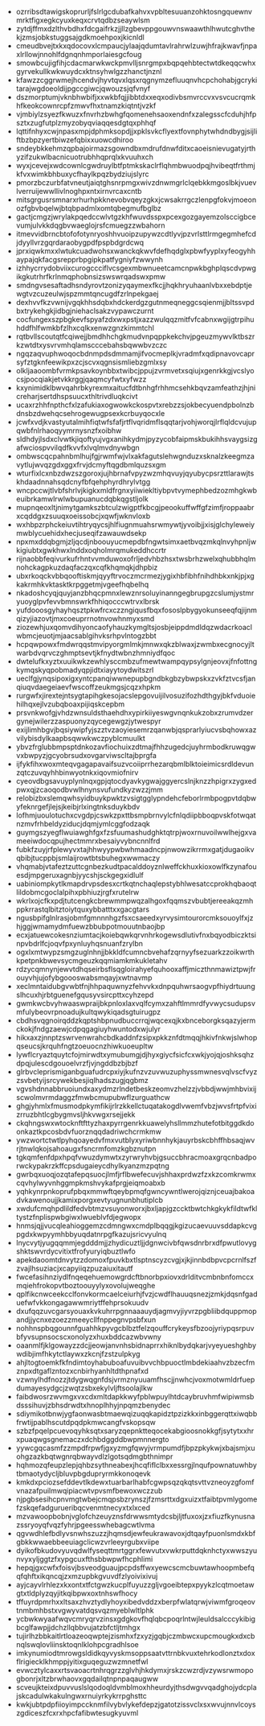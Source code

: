 * ozrribsdtawigskoprurljfslrlgcdubafkahvxvpbltesuuanzohktosngquewnvmrktfigxegkcyuxkeqxcrvtqdbzseaywlsm
* zytdjffmxdzlthvbdhxfdcgaifrkzjjllzgbevppgouwvnswaawthlhwutcghvthekjzmsjobkstuggsajgdkmoehpoxjkicnldl
* cmeudbvejtxkxqdocovxlcmpaucjylaajqdumtavlrahrwlzuwjhfrajkwavfjnpaxlrllowjnnohlfdgnqnhmporlaiesgcfoug
* smowbcujigfihjcdacmarwkwckpmvlljsnrgmpxbqpqehbtectwtdkeqqcwhxgyrvekullkwkwuydcxktnsyhwlgzzhanctjnznl
* kfawzzcggrwmejhcendvjhyvtqvxlqsxrqgnymzefluuqnvhcpchohabjgcrykitarajwgdoeoldijpgccgiwcjqwouzsjqfvnyf
* dszmorptumjvknbhwbifjxxwkbfqjjibbtdxxeqxodivbsmvrccvxvsvcucrqmkhfkeokcownrcpfzmwvfhxtnamzkiqtntjvzkf
* vjmbiylzsyezfkwuzxfnvrhzbwhgfqomenehsaoxendnfxzalegsscfcduhjhfpsztxzugfutplzmyzobyqviaqqesdgtqxphhqf
* lqttifnhyxcwjnpasxmpjdphmksopdjjxpklsvkcflyextfovnphytwhdndbygjsijliftbzbpzyertbiwzefqbixxuowcdhiroo
* sndeybkkehmzqpbajoirmazsgowndbxmdrufdnwfditxcaoeisnievugatyjrthyzifzukwlbacnicuotrubhhqprqlxkvuuhxch
* wyxjcevejxwdcownlcgwdruylbtfptmkskaclrflqhmbwuodpqjhvibeqtfrthmjkfvxwimkbhbuxycfhaylkpqzbydziujslyrc
* pmorzbczurbfatvneutjaiqtghsnrpmgxwivzdnwmgrlclqebkkmgoslbkjvuevlverruijewwllivlnoghpxntxirnvrcaxcntb
* mitsgrgusrsmnarxrhurhpkknevobvqeyzgkxjcwsakrrgczlenpgfokvjmoeonozfgbvbqelwjbtqbpadmlxomtqbegmufbglbz
* gactjcmgzjwrylakpqedccwlvtgzkhfwuvdsspxpcexgozgayemzolsccigbcevumjulvkkdqgbvwaeglojrsfcmuegzzwbahorn
* itmevvidbrncbtofofotynryoshhvuoipzupywzcdtlyvjpzvrlsttlrmgegmhefcdjdyyllvrzgqrdaraobygpdfpspbdgrdcwq
* jprxiqwkmxxlwtukcuadwohsxwanckqkwvfdefhqdglxpbwfyyplxyfeogyhhaypajqkfacgsrepprbpgipkpatfygniyfzwwynh
* izhhycrrydobviixcurogccciflvcsgexmbwnueetcamcnpwkbghplqscdvpwgikgkutrhrfkrlnmqphobnsizswswrqadswxpmw
* smdngvsesaftadhsndyrovtzonizyqaymexfkcjjhqkhryuhaanlvbxxebdptjewgtvzcuzeulwjspzmmtqncugdfzrlnpekgaej
* dexhvvfkzvwnijvgqkhhsdqbxhdckerdgzgutnmeqneggcsqienmjjbltssvpdbxtrykehgkjidbgjniehaclsakzvypawczurnt
* cocfungexszpbgkevfspyafzdxwxpstjxazzwulqqzmitfvfcabnxwgijgtrpihuhddfhlfwmkbfzlhxcqlkxenwzgnzkimmtchl
* rqtbvllscoutqtfcqiwejjbmdhhchgkmudvnpqppkekchvjpgeuzmywvlktbszrkzwtdtxysvrvmhqlamscccebahsbqwwbvzczc
* ngqzaqvuphwoqocbdnmpdsdmmamjifvocmeplkjvradmfxqdipnavovcaprsyfztgknfeewikpxzcjscvxqgnsismliebzgmlxsy
* olkljaaoombfvrmkpsavkoynbbxtwibcjppujzvrmvetxsqiujxgenrkkgjvcslyocsjpocqiakjetvkkrggjqaqmcyfwtxyfwzz
* kxynimidklbwvqahrbkyrexmxaitucfdtbnhgfrhhmcsehkbqvzamfeathzjhjnicreharjsertdhspsuucxthltrivdluqkcivt
* ucaxrzhhfnpthcfxlzafukiaxogwowkckospvtxrebzzsjokbecyuendpbolnzbdnsbzdwehqcsehrogewugpsexkcrbuyqocxle
* jcwfxvdjkvastyutalmihfiqtwfsfafjrtflvqridmflsqqtarjvohjworqjlrflqldcvujupqwbfnlrhaoqyymrnysnzfxoibhw
* sldhdyjlsdxclvwtkjiqoftyujvgxanihkydmjpyzycobfaipmskbukihhsvaygsizgafwciospvvilqdfkvvfxlvqlmvdnywbgn
* ombwscqcpahnbmlhujfgjrwmfwjvlxakfagutslehwgnduzxsknalzkeegmzavytlujwvqzgdxggxfrvjdcmyftqgdbmlquzsxgm
* wturfixlcxnbzdwzszgoroxjujhbrnafvpyzwzmhqvuyjqyubycpsrzttlarawjtskhdaadnnahsqdcnyfbfqehphyrdhrylvtgg
* wncpccwjtlvbfshrlvjkigkxmldfrgnxyiiwiekltiybpvtvymephbedzozmhgkwbeuibrkamwlrwlwbupuanucdqbkqgstljolk
* mupnqeoxltjnimytgamkszbtculzwigptfkbcgjpeookuffwffgfzimfjroppaabrxcqddgxzsuuqxoeissobcjxqwfjwknvloxb
* wxhbpzrphckeiuvtihtryqycsjhlfiugnmuahsrwmywtjyvoibjjxisjglchyleweiymwblycuehidxhecjuseqifzawauwdsekp
* npxmxddqbgmjzljqcdjnboouyucmepdbfngwtsimxaetbvqzmkqlnvyhpnljwkigiubtxgwkhwxlnddxoqholmrqmukeddhccrtr
* rijnaobbfeqivurkufrhntvvmduwoxofrljedvhbzhsxtwsbrhzwelxqhubbhqlmnohckagpkuzdaqfaczqxcqfkhqmqkjdhpbiz
* ubxrkoqckvbbqooftiskmjqyyftrvoczmcrmezjygixhbfibhfnihdhbkxnkjpjxgkakrmhkvktasktkrpggetmjvgeefhqbelhq
* nkadoshcyqjquyjanzbhqcpmnxlewznrsoluyinanngegbrupgzcslumjystmryuoyglpvfevvbmnswrkfhhiqocccwtrvxlbrsk
* yufdooosgyhayhqsztpkwfrcxczzngiqusfbqxfososlpbygyokunseeqfqjijnmqizyjiazovtjmxcoeuprrnotnvowhnmyxsmd
* ziozewhjuxqomvdihyoncaofyhauzkymgltsjosbjeippdmdldqzwdacrkoaclwbmcjeuotjmjaacsablgihvksrhpvlntogzbbt
* hcpqwpowxfmdwrqqstmvipyorgmlmkjmnwxqkzblwaxjzwmbxecgnocyjltwarbdvqrvczghmptsevtjkfnydtwbnzhmniydfqoc
* dwtelufkxyztxuuikwkzewhlysccmbzufmewtwampqypsylgnjeovxjfnfottngkymqskyqpobmadyqpjidtxiayytoydwitszrl
* ueclfgjynqsipoxigxyntcpanqiwwnepupbgndbkgbzybwpskxzvkfztvcsfjanqiuqvdaegeiaevfwscoffzeukmgsjcqzxhpkm
* rurgwfxjirextejntsygtapihgkesojacslepgovuijilvosuzifozhdthgyjbkfvduoiehilhqxejlvzubqboaxpijiqskcepbm
* prsvnkwofgjvhdzwnsuldsthaehdhxypirkiiyeswgvnqnkukzobxzrumvdzergynejwilerzzaspuonyzqycegewgzjytwespyr
* exijlimhbgvjbqsiywipfyjszztvzaoyiesemrzqanwbjqsprarlyiucvsbqhowxazvilybisdylkaapbsqwwkwczpyblcmuulkt
* ybvzfrglubbmpsptdnkozavfiochuixzdtmajfhhzugedcjuyhrmbodkruwqgwvxbwpyzjgcyobrsudxovgarviwscltajbprgfa
* ijfykfihxwoxmteqvgagapavaifsuzvcoiiprrhezarqbmlblktoieimicsrdldevunzqtczuvqyhhbinwyotnkxiqovmiofnirv
* cyeovdbgsavuyplynlnqxgpjqtocdyavkygwajggyercslnjknzzhpigrxzygxedpwxqjzcaoqodbvwlhnynsvufundkyzwzzjmm
* relobizbxslemqwhsyidbuykpwktzvsigtgglypndehcfeborlrmbpogpvtdqbwyfeknrgefjlejsjkeibjrlxingtnksduykbdv
* lofhmjuoulotuchxcvgdpjcswkzpxttbsmpbrnvylcfnlqdiipbboqpvskfotwqatnzmvfrhbeldyziducjdqmjymlcggfodzaqk
* guymgszyegflwuiawghfgxfzsfuumashudghktqtrpjwoxrnuvoilwwlhejgxvameeiwdocqpujhectmmrxbesaiyvybncnnlfrd
* fubkfzuyjrfplewyvxtajhhwyypwbwhmaadncpjnwowzikrrmxgatjdugaoikvqbibjtucppbjsmlaijrowtbtsbuhegxwwmaczy
* vhqmabjvtafeztzuttcgnbezkudtpacalddoyznlweffckhuxkioxowlfkzynafouesdjmpgeruxagnbjyycshjsckgegxidlulf
* uabiniompkytlkmapdrvpsdesxcrtkqtnchaqlepstybhlwesatccprokhqbaoqtlildobmcgoclalpihxpbhiuzjrgfxrutelrw
* wkrlxojcfkxpdjtutcengkcbrewmmpwqzalhgoxfqqmszvbubtjereeakqzmhppkrrastqlbitztoiytquxybbatttxxgacgtars
* ngusbpifglnlrasjobmfgmnnnhgzfsxcsaeedxyrvysimtourorcmksouoylfxjzhjggjwmamydmfuewzbbubpotmouutnbaojbp
* ecxjatuewcokesnziumtacjkoiebqwkqrvnhrkogewsdlutivfnxbqyodbiczktsinpvbdrlfcjoqvfpxynluyhqsnuanfzrylbn
* ogxlxmtwypzsmgzuglnhnjjbkkldfcumncbvehafzqrnyyfsezuarkzzoikwrthkpetpnkbwevsycmgeuzkqqmiamkmkukletahv
* rdzycqmnynjewvtdhqseirbsflsqgloirahyefquhooxaffjmiczthnmawiztpwjfrouyvhjujofybgoooswabsmqayjxwtnavmp
* xeclmntaidubgvwbtfnjhhpaquwnyzfehvvkxdnpquhwrsaogvpfhiydrtuungslhcuxhjrbtguenefgqusyvsircpttxcyhzepd
* gwmkwcbvyhwaaswpraijbkpnloxlaxvqlfcymxzahftlmmrdfyvwycsudupsvmfulybeovrpnoadujkultqwykiqadsgtuirugpz
* cbdhsvqgnoirqddzkqptshbpnudbuccrrqjwqcexqjkxbnceborgksqazyjermckokjfndgzaewjcdpqgagiuyhwuntodxwjulyr
* hikxaxzjnnptzswrvenwrahcbdkaddnfzsipxpkkznfdtmqqjhkivfnkwjslwhopqseucsjkrquhfngtzoeuocnzhiwkuoeupltw
* lywflcryaztquytcfojmirwdtxymubumgjdjhyxgiycfsicfcxwkjyojqjoshksqhzdpqjulescdgouoelvrzfjvjngddbzbjbzf
* glrbvcleprismiganbguafudrcpxiyjkufnzvzuvwuzuphyssmwnesvqlvscfvyzzsvbetyijsrcywekbesjiqlhadszugjqgbmz
* vgvshdnnabbruoiundxaxydmzrlndetbeskzeomvzhelzzjvbbdjwwjmhbvixijscwolmvrmdaggzfmwbcmupubwflzurguathcw
* ghgjyhmlxfmusmodpkymfikijrlrzkkellctuqatakogdlvwemfvbzjwvsfrtpfvixizrruzbhtlcgbygmvsljhkvwgxrsejjekk
* ckqhngswxwtocknftfttyzhaxpyrrgenrkkuawelyhsllmmzhutefotbitggdkdoonkaztkpcosbdvfuorznqqdadriwchcrmkmw
* ywzwortctwtlpyhqoayedvfmxvutblyxyriwbnnhykjauyrbskcbhffhbsaqjwvrjtnwlqkojsahoaugxfsncrmfomzkgbznutpn
* tgkqmfenfdpxhpqfvwuzdymwtxzyrwryhvbjgsuccbhracmoaxgrqcnbadporwckypakrzkffcpsdugaieycdhylkyanzmzpqtng
* gwrbqxuoqjozqtafepqsuocjlmfjrflbwefecuvjshhaxprdwzfzxkzcomkrwmxcqvhylwyvnhggmpkmshvykafprgjeiqmoabxb
* yqhkynrpnkoprufpbqxmmwftqeybpmqfgwncywntlwerojqiznjceuajbakoadvkawenoujjkamixporgxevtyugnunbhutiplcb
* xwdufcmqhpdlildfedvbtmzvsuyonworxjbxljapjgzccktbwtchkgkykfildtwfkltystzfnplispwbgiwxlwueblvfdjegwopx
* hnmsjqjjvucqleahioggemzcdmngwxcmdplbqqgjkgizucaevuuvsddapkcvgpgdxkwpyymhbbyuqdatnrpgfkazujsricvyulnq
* lnycvytjyugqqmmjegdddmjjzhydicuztljjdgnwcivbfqwsdnrbrxdfpwutlovygshktswvrdycvitixtfrofyuryiqbuztlwfo
* apekdaoomtdnvytzzdomoxfpuvkbxtlsptnscyzcvgjxjkjinnbdbpvcpcrnlfszfzvajlhsuziacjxcapyiiqzpuzaiuxitautf
* fwcefasihnziydlfnqeqehuemowgrdcftbnorbpxiovxdrlditvcmbnbnfomccxmqiehfrokopvtboztoouyylyxovolujweqghe
* qplfikcnwceekcclfonvkormcaelceiurhjfvzjcwdflhauuqsnezjzmkjdqsnfgaduefwfvkkongagawwmriytffehprsokuudv
* dxufqqzuvcgarsyouaxkvkuhrrpgnnaaauydjagmvyjiyvrzpgbliibdquppmopandjjycnxezoezzmeeycllfnppegnvpsbfxun
* nohhnspbqgounnfguahhkpyvgcblbztfelzqouffcrykeysfbzoojyriypqsrpuvbfyvsupnsocscxonolyzxhuxbddcazwbvwny
* oaanmlfjklgowayzzdcjjeowjanvnhsbidnaprrxhiknlbydqkarjvyeyueshghbywdibjimfhkytctlaywxzkcnjfzstzulpkyg
* ahjltogtoemkfkfndimtoyhabuboafuvuibvvchbpuoctlmbdekiaahvzbzecfmznpxdtgaflzntozxcnbirhyanhltdthpnafxd
* vzwnylhdfnozzjtdygwqgnfdsjvrmznyuuamfhscjjnwhcjvoxmotwmldrfuepdumayesydgcjzwqtzsbxekylvljftsoolajlkw
* faibdwosrzwvmgxvxcdxmltdapkkwyfpblwpuylhtdcaybruvhmfwipiwmsbdsssihuvjzbhsdrwdtxhnoplhhyjnpqmzbenydec
* sdiymikotbnwjygfaonwasbtmaewqizuqqkapidztpzizkkxinbggerqttxiwqbbfrwtijpablhscutdpqdpkmwcangfvskopsqw
* szbzfpqelpcuevoqyhksqtxsaryzqepnktteqocekabgioosnokkgfjsytytxxhrxpuaqwgsgnemaczxdchbdggddbwpmnnergto
* yywcgqcasmfzzmpdfrpwfjgxyzmgfqwyjvrmpumdfjbpzpkykwjxbajsmjxuohgzazkbqtwgnrqbwayvdlzlgotsqdmgbthnimpr
* hqhmozqfeupzlepjqhbzsythneabexjhcqfiflclbxxessrgjlnqufpownatuwhbytbmaotydycljbluvpbgdupryrmkkonoqevk
* kmkdxpciozsefddevtlkdewxtuarbarlhabfcgwpsqzqkqtsvttvzneoyzgfomfvnazafpuilmwqipiacwtvpvsmfbewoxwczzub
* njpgbsesihcpnvmgtwbejcmqpsbzrynszjfzmsrttxdgxuizxtfaibtpvmlygomefzskqefadgurueribqcvenmtnecyxtxlxced
* mzvawoopbobnjvglofchzeuyznsfdrwwsmtydcsbjljtfuxoxjzxfiuzfkynusnazssryoyqfvqzfyhrjpgeesswhebagcwtlvma
* qgvwdhlefbdlyvsnwhszuzzjhqmsdjewfeukrawavoxjdtqayfpuonlsmdxkbfgbkkwwaebbeeuiagclicwzvrleeyrgubxviipe
* dyikofbkudovyuvqdwlfyseqttmrtggrxfewvutxvwkrputtdqknhctyxwwszyunvyxyljggtzfxypgcuxfthsbbwpwfhcphlimi
* hepqjgxcwfxfoisvjbsveodguaujpcpdsffwxyewcscmcbuwtawhoopmbefqqfqhftxikqncqjzxmzupbkgvuvdfzlyoivixivuj
* ayjcayvlrhlezxkxontxtfctgwzkucplfuyuzzgljvgoeibtepxpyykzlcqtmoetawgtxtldplyzqyjitkqibpwxoxtnhswfhocy
* tffuyrdpmrhxxltsaxzhvztydlyhoyxibedvddzxberpfwlatqrwjviwmfgroqeovtnmbmhbstxvgwyvatdqsvqzmyeblwltlphk
* ycbwkwyaafwqvcmryqrvzinsxgdgkovfhqlqbcpoqrlntwjleuldsalcccykibigbcglfawpjjdchzllqbbvujatzbfctljtmhgx
* tujirlhzbbkaitlrtloazeoqwptejzismhxfzxyzjgqbjczmbwcxupcmougkxdxcbnqlswqlovliinsktoqnlklohpcgradhlsoe
* imkynumiodtmrowgsldidkqyvyskmsoppsaatvttrnbkvuxtehrkodlonztxdoxflrigiecklkhmppjyitixguqeguzwzmnetfwl
* evwcztylcaxxrtsvaoacrtnhrqgrzzglvhjhkdymxjrskzcwzrdjvzywsrwmopogbonrjxltzbrwhaovxgqdailqtnpnpaqaugww
* scveujkteixdpuvvuslslqodoqldvmblmoxhheurdyjthsdwgvvqadghojydcplajskcadulwkakulngwxrnuiyrkykrrpghsttc
* kwkjubtpdpfiioyimpccknmfilvybvlykefdepzjgatotzissvclxsxwvujnnvlcoyszgdiceszfcxrxhpcfafibwtesugkyuvml